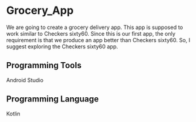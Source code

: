 # Grocery_App

We are going to create a grocery delivery app. This app is supposed to work similar to Checkers sixty60.
Since this is our first app, the only requirement is that we produce an app better than Checkers sixty60. So,
I suggest exploring the Checkers sixty60 app.

## Programming Tools
Android Studio

## Programming Language
Kotlin
